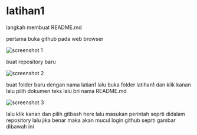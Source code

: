 # latihan1
langkah membuat README.md

pertama buka github pada web browser 

![screenshot 1](https://user-images.githubusercontent.com/47880622/53391997-a8d1a780-39ca-11e9-9959-4fa746977bfc.png)

buat repository baru

![screenshot 2](https://user-images.githubusercontent.com/47880622/53392127-0f56c580-39cb-11e9-9674-ea8154f1d602.png)

buat folder baru dengan nama latian1 lalu buka folder latihan1 dan klik kanan lalu pilih dokumen teks lalu bri nama README.md

![screenshot 3](https://user-images.githubusercontent.com/47880622/53392405-d834e400-39cb-11e9-99a7-31de11d55875.png)

lalu klik kanan dan pilih gitbash here lalu masukan perintah seprti didalam repository lalu jika benar maka akan mucul login github seprti gambar dibawah ini

